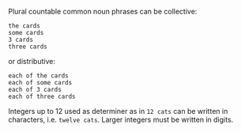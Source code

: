 Plural countable common noun phrases can be collective:

```
the cards
some cards
3 cards
three cards
```

or distributive:

```
each of the cards
each of some cards
each of 3 cards
each of three cards
```

Integers up to 12 used as determiner as in `12 cats` can be written in characters, i.e. `twelve cats`. Larger integers must be written in digits.
